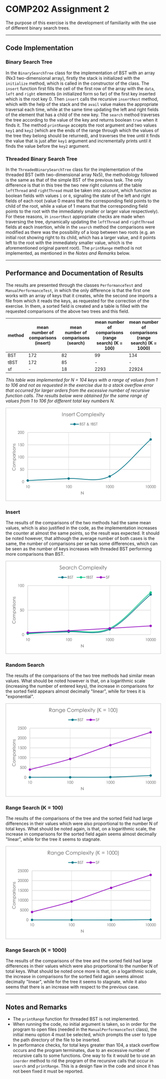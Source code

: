 # COMP202 Assignment 2

The purpose of this exercise is the development of familiarity with the use of different binary search trees.

---

## Code Implementation

### Binary Search Tree
In the `BinarySearchTree` class for the implementation of BST with an array (Nx3 two-dimensional array), firstly the stack is initialized with the `initialize` method, which is called in the constructor of the class. The `insert` function first fills the cell of the first row of the array with the `data`, `left` and `right` elements (in initialized form so far) of the first key inserted which is the root key 0. Then `insert` calls the recursive `insertRest` method, which with the help of the stack and the `avail` value makes the appropriate traversal each time, while at the same time updating the left and right fields of the element that has a child of the new key. The `search` method traverses the tree according to the value of the key and returns boolean `true` when it finds it. The method `printRange` accepts the root argument and two values `key1` and `key2` (which are the ends of the range through which the values of the tree they belong should be returned), and traverses the tree until it finds the value that is just after `key1` argument and incrementally prints until it finds the value before the `key2` argument.

### Threaded Binary Search Tree
In the `ThreadedBinarySearchTree` class for the implementation of the threaded BST (with two-dimensional array Νx5), the methodology followed is the same as that of the simple BST of the previous task. The only difference is that in this tree the two new right columns of the table `leftThread` and `rightThread` must be taken into account, which function as boolean fields with values `1` or `0`, signaling the state of the left and right fields of each root (value 0 means that the corresponding field points to the child of the root, while a value of 1 means that the corresponding field points to the root with the immediately smaller or larger value respectively). For these reasons, in `insertRest` appropriate checks are made when traversing the tree, dynamically updating the `leftThread` and `rightThread` fields at each insertion, while in the `search` method the comparisons were modified as there was the possibility of a loop between two roots (e.g. an initial root showing right to its child, which has a larger value, and it points left to the root with the immediately smaller value, which is the aforementioned original parent root). The `printRange` method is not implemented, as mentioned in the *Notes and Remarks* below.

---

## Performance and Documentation of Results

The results are presented through the classes `PerformanceTest` and `ManualPerformanceTest`, in which the only difference is that the first one works with an array of keys that it creates, while the second one imports a file from which it reads the keys, as requested for the correction of the exercise. In them, a sorted field is created and a table is filled with the requested comparisons of the above two trees and this field.

| method | mean number of comparisons (insert) | mean number of comparisons (search) | mean number of comparisons (range search) (K = 100) | mean number of comparisons (range search) (K = 1000) |
|--------|-------|-------|-------|-------|
| BST    | 172   | 82    | 99    | 134   |
| tBST   | 172   | 85    | -     | -     |
| sf     | -     | 18    | 2293  | 22924 |

*This table was implemented for N = 104 keys with a range of values from 1 to 106 and not as requested in the exercise due to a stack overflow error that occurred for larger orders from the excessive number of recursive function calls. The results below were obtained for the same range of values from 1 to 106 for different total key numbers N.*

![alt text](https://github.com/gkoutras/comp202/blob/master/comp202_ex2/pngs/Picture1.png?raw=true)

### Insert
The results of the comparisons of the two methods had the same mean values, which is also justified in the code, as the implementation increases the counter at almost the same points, so the result was expected. It should be noted however, that although the average number of both cases is the same, the number of comparisons per se has some differences, which can be seen as the number of keys increases with threaded BST performing more comparisons than BST.

![alt text](https://github.com/gkoutras/comp202/blob/master/comp202_ex2/pngs/Picture2.png?raw=true)

### Random Search
The results of the comparisons of the two tree methods had similar mean values. What should be noted however is that, on a logarithmic scale (increasing the number of entered keys), the increase in comparisons for the sorted field appears almost decimally "linear", while for trees it is "exponential".

![alt text](https://github.com/gkoutras/comp202/blob/master/comp202_ex2/pngs/Picture3.png?raw=true)

### Range Search (K = 100)
The results of the comparisons of the tree and the sorted field had large differences in their values which were also proportional to the number N of total keys. What should be noted again, is that, on a logarithmic scale, the increase in comparisons for the sorted field again seems almost decimally "linear", while for the tree it seems to stagnate.

![alt text](https://github.com/gkoutras/comp202/blob/master/comp202_ex2/pngs/Picture4.png?raw=true)

### Range Search (K = 1000)
The results of the comparisons of the tree and the sorted field had large differences in their values which were also proportional to the number N of total keys. What should be noted once more is that, on a logarithmic scale, the increase in comparisons for the sorted field again seems almost decimally "linear", while for the tree it seems to stagnate, while it also seems that there is an increase with respect to the previous case.

---

## Notes and Remarks

- The `printRange` function for threaded BST is not implemented.
- When running the code, no initial argument is taken, so in order for the program to open files (needed in the `ManualPerformanceTest` class), the initial menu option 4 must be selected, which prompts the user to type the path directory of the file to be inserted.
- In performance checks, for total keys greater than 104, a stack overflow occurs and the program terminates, due to an excessive number of recursive calls to some functions. One way to fix it would be to use an `inorder` method to rid the program of the recursive calls that occur in `search` and `printRange`. This is a design flaw in the code and since it has not been fixed it must be reported.
